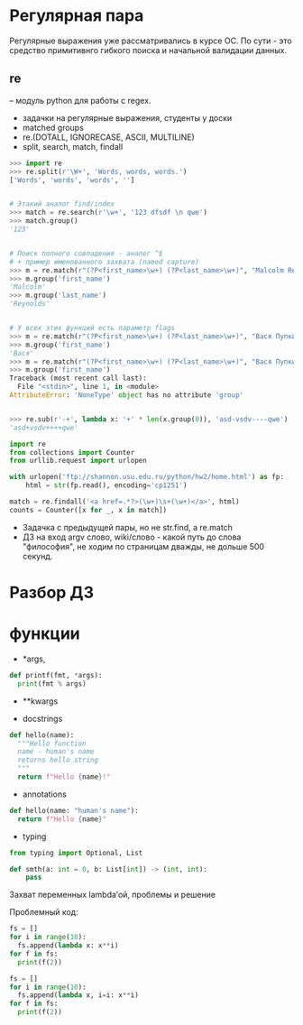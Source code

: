 # Регулярная пара

Регулярные выражения уже рассматривались в курсе ОС. По сути - это средство
примитивнго гибкого поиска и начальной валидации данных.

## re

– модуль python для работы с regex.
- задачки на регулярные выражения, студенты у доски
- matched groups
- re.(DOTALL, IGNORECASE, ASCII, MULTILINE)
- split, search, match, findall

```python
>>> import re
>>> re.split(r'\W+', 'Words, words, words.')
['Words', 'words', 'words', '']


# Этакий аналог find/index
>>> match = re.search(r'\w+', '123 dfsdf \n qwe')
>>> match.group()
'123'


# Поиск полного совпадения - аналог ^$
# + пример именованного захвата (named capture)
>>> m = re.match(r"(?P<first_name>\w+) (?P<last_name>\w+)", "Malcolm Reynolds")
>>> m.group('first_name')
'Malcolm'
>>> m.group('last_name')
'Reynolds'


# У всех этих функций есть параметр flags
>>> m = re.match(r"(?P<first_name>\w+) (?P<last_name>\w+)", "Вася Пупкин")
>>> m.group('first_name')
'Вася'
>>> m = re.match(r"(?P<first_name>\w+) (?P<last_name>\w+)", "Вася Пупкин", flags=re.ASCII)
>>> m.group('first_name')
Traceback (most recent call last):
  File "<stdin>", line 1, in <module>
AttributeError: 'NoneType' object has no attribute 'group'


>>> re.sub(r'-+', lambda x: '+' * len(x.group(0)), 'asd-vsdv----qwe')
'asd+vsdv++++qwe'
```

```python
import re
from collections import Counter
from urllib.request import urlopen

with urlopen('ftp://shannon.usu.edu.ru/python/hw2/home.html') as fp:
    html = str(fp.read(), encoding='cp1251')

match = re.findall('<a href=.*?>(\w+)\s+(\w+)</a>', html)
counts = Counter([x for _, x in match])
```

- Задачка с предыдущей пары, но не str.find, а re.match
- ДЗ на вход argv слово, wiki/слово - какой путь до слова "философия",
  не ходим по страницам дважды, не дольше 500 секунд.

# Разбор ДЗ



# функции

- *args,

```python
def printf(fmt, *args):
  print(fmt % args)
```
- **kwargs

- docstrings

```python
def hello(name):
  """Hello function
  name - human's name
  returns hello string
  """
  return f"Hello {name}!"
```

- annotations
```Python
def hello(name: "human's name"):
  return f"Hello {name}"
```

- typing

```Python
from typing import Optional, List

def smth(a: int = 0, b: List[int]) -> (int, int):
    pass
```

Захват переменных lambda’ой, проблемы и решение

Проблемный код:
```Python
fs = []
for i in range(10):
  fs.append(lambda x: x**i)
for f in fs:
  print(f(2))
```


```Python
fs = []
for i in range(10):
  fs.append(lambda x, i=i: x**i)
for f in fs:
  print(f(2))
```
